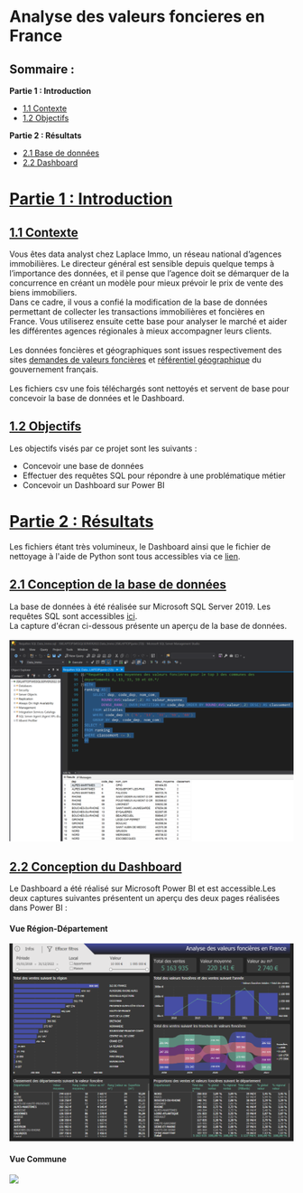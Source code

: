 # Analyse des valeurs foncieres en France
## Sommaire :
 **Partie 1 : Introduction**
 - <a href="#C1">1.1 Contexte</a>
 - <a href="#C1">1.2 Objectifs</a>
  
**Partie 2 : Résultats**
 - <a href="#C2">2.1 Base de données</a>
 - <a href="#C3">2.2 Dashboard</a>
 
# <u> Partie 1 : Introduction</u>

## <a name="C1"><u>1.1 Contexte</u></a>
 Vous êtes data analyst chez Laplace Immo, un réseau national d’agences immobilières.
 Le directeur général est sensible depuis quelque temps à l’importance des données, et il pense que l’agence doit se démarquer de la concurrence en créant un modèle pour mieux prévoir le prix de vente des biens immobiliers. 
<br>Dans ce cadre, il vous a confié la modification de la base de données permettant de collecter les transactions immobilières et foncières en France. Vous utiliserez ensuite cette base pour analyser le marché et aider les différentes agences régionales à mieux accompagner leurs clients.
<br><br>Les données foncières et géographiques sont issues respectivement des sites [demandes de valeurs foncières](https://www.data.gouv.fr/fr/datasets/demandes-de-valeurs-foncieres/) et [référentiel géographique](https://www.data.gouv.fr/fr/datasets/referentiel-geographique-francais-communes-unites-urbaines-aires-urbaines-departements-academies-regions/) du gouvernement français.
<br><br> Les fichiers csv une fois téléchargés sont nettoyés et servent de base pour concevoir la base de données et le Dashboard.

## <a name="C2"><u>1.2 Objectifs</u></a>
Les objectifs visés par ce projet sont les suivants : <br>
 - Concevoir une base de données
 - Effectuer des requêtes SQL pour répondre à une problématique métier
 - Concevoir un Dashboard sur Power BI

# <u> Partie 2 : Résultats</u>
Les fichiers étant très volumineux, le Dashboard ainsi que le fichier de nettoyage à l'aide de Python sont tous accessibles via ce [lien](https://drive.google.com/drive/folders/1Cqe-5qjUciKeXfKNSBtV-fKD0J6ltE2g?usp=sharing).

## <a name="C3"><u>2.1 Conception de la base de données</u></a>
La base de données à été réalisée sur Microsoft SQL Server 2019. Les requêtes SQL sont accessibles [ici](https://github.com/kodjosteve/Analyse_valeurs_foncieres_France/blob/main/R%C3%A9sultats/Requ%C3%AAtes%20SQL%20Data_Immo.sql).<br>
La capture d'écran ci-dessous présente un aperçu de la base de données.<br><br>
![](https://github.com/kodjosteve/Analyse_valeurs_foncieres_France/blob/main/R%C3%A9sultats/SQLServer_R%C3%A9sultats_requete11.png)
## <a name="C4"><u>2.2 Conception du Dashboard</u></a>
Le Dashboard a été réalisé sur Microsoft Power BI et est accessible.Les deux captures suivantes présentent un aperçu des deux pages réalisées dans Power BI : <br>
#### Vue Région-Département <br>
![](https://github.com/kodjosteve/Analyse_valeurs_foncieres_France/blob/main/R%C3%A9sultats/PowerBI_Capture_Dashboard_Region_d%C3%A9partement.png)<br>
#### Vue Commune <br>
![](https://github.com/kodjosteve/Analyse_valeurs_foncieres_France/blob/main/R%C3%A9sultats/PowerBI_Capture_Dashboard_Commune.png)<br>

